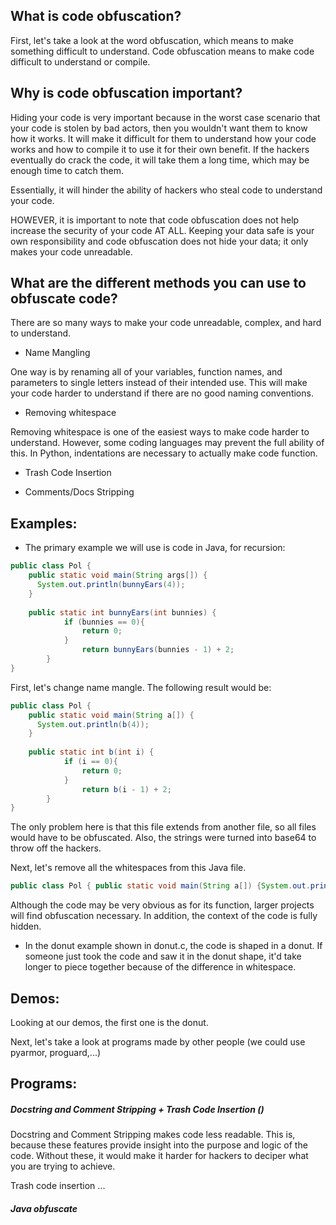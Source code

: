 ## What is code obfuscation?

First, let's take a look at the word obfuscation, which means to make something difficult to understand. Code obfuscation means to make code difficult to understand or compile. 

## Why is code obfuscation important?

Hiding your code is very important because in the worst case scenario that your code is stolen by bad actors, then you wouldn't want them to know how it works. It will make it difficult for them to understand how your code works and how to compile it to use it for their own benefit. If the hackers eventually do crack the code, it will take them a long time, which may be enough time to catch them.

Essentially, it will hinder the ability of hackers who steal code to understand your code. 

HOWEVER, it is important to note that code obfuscation does not help increase the security of your code AT ALL. Keeping your data safe is your own responsibility and code obfuscation does not hide your data; it only makes your code unreadable. 

## What are the different methods you can use to obfuscate code? 

There are so many ways to make your code unreadable, complex, and hard to understand. 

- Name Mangling

One way is by renaming all of your variables, function names, and parameters to single letters instead of their intended use. This will make your code harder to understand if there are no good naming conventions. 

- Removing whitespace

Removing whitespace is one of the easiest ways to make code harder to understand. However, some coding languages may prevent the full ability of this. In Python, indentations are necessary to actually make code function. 

- Trash Code Insertion

- Comments/Docs Stripping

## Examples:

- The primary example we will use is code in Java, for recursion:
```java
public class Pol {
    public static void main(String args[]) {
      System.out.println(bunnyEars(4));
    }
    
    public static int bunnyEars(int bunnies) {
            if (bunnies == 0){
                return 0;
            }
                return bunnyEars(bunnies - 1) + 2;
        }
}
```
<!-- ```java
class SavingsAccount extends BankAccount {
private double interestRate;
private int withdrawCount;

public SavingsAccount(String name, double initialDeposit, double interestRate)throws Exception {
    super(name, initialDeposit);
    if (interestRate <= 0)
       throw new Exception("Interest rate must be greater than 0");
    this.interestRate = interestRate;
}
public void addInterest() throws Exception {
    this.deposit(getBalance() * interestRate);
}

public void withdraw(double amount) throws Exception {
        withdrawCount++;
        if (amount <= 0) {
            withdrawCount--;
            throw new Exception("Balance is negative");
        }
        if (withdrawCount > 6)
            throw new Exception("You have withdrawn 6 times already");
        super.withdraw(amount);
}

public int getWithdrawCount() {
    return withdrawCount;
}
}
``` -->

First, let's change name mangle. The following result would be: 
```java
public class Pol {
    public static void main(String a[]) {
      System.out.println(b(4));
    }
    
    public static int b(int i) {
            if (i == 0){
                return 0;
            }
                return b(i - 1) + 2;
        }
}
```

<!-- ```java
class Ju extends Po {
private double ab;
private int ba;

public Ju(String a, double b, double c)throws Exception {
    super(a, b);
    if (c <= 0)
       throw new Exception("IkludGVyZXN0IHJhdGUgbXVzdCBiZSBncmVhdGVyIHRoYW4gMCI=");
    this.c = c;
}
public void hh() throws Exception {
    this.jk(ya() * ab);
}

public void ht(double rt) throws Exception {
        ba++;
        if (rt <= 0) {
            ba--;
            throw new Exception("QmFsYW5jZSBpcyBuZWdhdGl2ZQ==");
        }
        if (ba > 6)
            throw new Exception("WW91IGhhdmUgd2l0aGRyYXduIDYgdGltZXMgYWxyZWFkeQ==");
        super.ht(rt);
}

public int zz() {
    return ba;
}
}
``` -->
The only problem here is that this file extends from another file, so all files would have to be obfuscated. Also, the strings were turned into base64 to throw off the hackers. 

Next, let's remove all the whitespaces from this Java file.
```java
public class Pol { public static void main(String a[]) {System.out.println(b(4));} public static int b(int i) {if (i == 0){return 0;} else return b(i - 1) + 2;}}
```

<!-- ```java
class Ju extends Po {private double ab; private int ba;public Ju(String a, double b, double c)throws Exception {super(a, b);if (c <= 0)throw new Exception("IkludGVyZXN0IHJhdGUgbXVzdCBiZSBncmVhdGVyIHRoYW4gMCI=");this.c = c;
}


public void hh() throws Exception {
    this.jk(ya() * ab);
}

public void ht(double rt) throws Exception {
        ba++;
        if (rt <= 0) {
            ba--;
            throw new Exception("QmFsYW5jZSBpcyBuZWdhdGl2ZQ==");
        }
        if (ba > 6)
            throw new Exception("WW91IGhhdmUgd2l0aGRyYXduIDYgdGltZXMgYWxyZWFkeQ==");
        super.ht(rt);
}

public int zz() {
    return ba;
}
}
``` -->


Although the code may be very obvious as for its function, larger projects will find obfuscation necessary. In addition, the context of the code is fully hidden.

- In the donut example shown in donut.c, the code is shaped in a donut. If someone just took the code and saw it in the donut shape, it'd take longer to piece together because of the difference in whitespace. 

## Demos:

Looking at our demos, the first one is the donut. 

Next, let's take a look at programs made by other people (we could use pyarmor, proguard,...)

## Programs:

##### Docstring and Comment Stripping + Trash Code Insertion ()

Docstring and Comment Stripping makes code less readable. This is, because these features provide insight into the purpose and logic of the code. Without these, it would make it harder for hackers to deciper what you are trying to achieve. 

Trash code insertion ...

##### Java obfuscate

<!-- ## Our Tool:

In our tool, you can obfuscate any python file using our makefile. The key behind our tool is turning the strings into a different base that isn't human-readable.  -->
